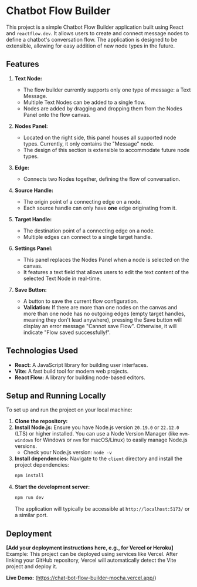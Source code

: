 # Chatbot Flow Builder

This project is a simple Chatbot Flow Builder application built using React and `reactflow.dev`. It allows users to create and connect message nodes to define a chatbot's conversation flow. The application is designed to be extensible, allowing for easy addition of new node types in the future.

## Features

1.  **Text Node:**
    *   The flow builder currently supports only one type of message: a Text Message.
    *   Multiple Text Nodes can be added to a single flow.
    *   Nodes are added by dragging and dropping them from the Nodes Panel onto the flow canvas.

2.  **Nodes Panel:**
    *   Located on the right side, this panel houses all supported node types. Currently, it only contains the "Message" node.
    *   The design of this section is extensible to accommodate future node types.

3.  **Edge:**
    *   Connects two Nodes together, defining the flow of conversation.

4.  **Source Handle:**
    *   The origin point of a connecting edge on a node.
    *   Each source handle can only have **one** edge originating from it.

5.  **Target Handle:**
    *   The destination point of a connecting edge on a node.
    *   Multiple edges can connect to a single target handle.

6.  **Settings Panel:**
    *   This panel replaces the Nodes Panel when a node is selected on the canvas.
    *   It features a text field that allows users to edit the text content of the selected Text Node in real-time.

7.  **Save Button:**
    *   A button to save the current flow configuration.
    *   **Validation:** If there are more than one nodes on the canvas and more than one node has no outgoing edges (empty target handles, meaning they don't lead anywhere), pressing the Save button will display an error message "Cannot save Flow". Otherwise, it will indicate "Flow saved successfully!".

## Technologies Used

*   **React:** A JavaScript library for building user interfaces.
*   **Vite:** A fast build tool for modern web projects.
*   **React Flow:** A library for building node-based editors.

## Setup and Running Locally

To set up and run the project on your local machine:

1.  **Clone the repository:**
2.  **Install Node.js:**
    Ensure you have Node.js version `20.19.0` or `22.12.0` (LTS) or higher installed. You can use a Node Version Manager (like `nvm-windows` for Windows or `nvm` for macOS/Linux) to easily manage Node.js versions.
    *   Check your Node.js version: `node -v`
3.  **Install dependencies:**
    Navigate to the `client` directory and install the project dependencies:
    ```bash
    npm install
    ```
4.  **Start the development server:**
    ```bash
    npm run dev
    ```
    The application will typically be accessible at `http://localhost:5173/` or a similar port.

## Deployment

**[Add your deployment instructions here, e.g., for Vercel or Heroku]**
Example:
This project can be deployed using services like Vercel. After linking your GitHub repository, Vercel will automatically detect the Vite project and deploy it.

**Live Demo:**
(https://chat-bot-flow-builder-mocha.vercel.app/)


